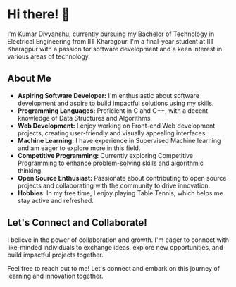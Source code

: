 <!--
**kd10041/kd10041** is a ✨ _special_ ✨ repository because its `README.md` (this file) appears on your GitHub profile.

Here are some ideas to get you started:

- 🔭 I’m currently working on ...
- 🌱 I’m currently learning ...
- 👯 I’m looking to collaborate on ...
- 🤔 I’m looking for help with ...
- 💬 Ask me about ...
- 📫 How to reach me: ...
- 😄 Pronouns: ...
- ⚡ Fun fact: ...
-->
# Hi there! 👋

I'm Kumar Divyanshu, currently pursuing my Bachelor of Technology in Electrical Engineering from IIT Kharagpur. I'm a final-year student at IIT Kharagpur with a passion for software development and a keen interest in various areas of technology.

## About Me

- **Aspiring Software Developer:** I'm enthusiastic about software development and aspire to build impactful solutions using my skills.
- **Programming Languages:** Proficient in C and C++, with a decent knowledge of Data Structures and Algorithms.
- **Web Development:** I enjoy working on Front-end Web development projects, creating user-friendly and visually appealing interfaces.
- **Machine Learning:** I have experience in Supervised Machine learning and am eager to explore more in this field.
- **Competitive Programming:** Currently exploring Competitive Programming to enhance problem-solving skills and algorithmic thinking.
- **Open Source Enthusiast:** Passionate about contributing to open source projects and collaborating with the community to drive innovation.
- **Hobbies:** In my free time, I enjoy playing Table Tennis, which helps me stay active and refreshed.

## Let's Connect and Collaborate!

I believe in the power of collaboration and growth. I'm eager to connect with like-minded individuals to exchange ideas, explore new opportunities, and build impactful projects together.

Feel free to reach out to me! Let's connect and embark on this journey of learning and innovation together.


